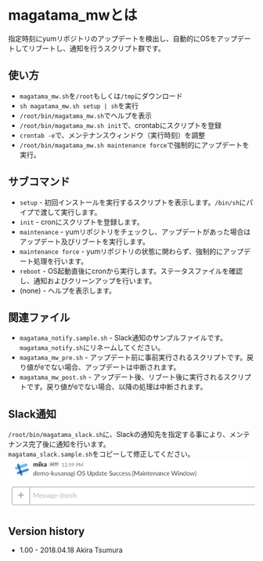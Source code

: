 # magatama_mwとは
指定時刻にyumリポジトリのアップデートを検出し、自動的にOSをアップデートしてリブートし、通知を行うスクリプト群です。

## 使い方
- `magatama_mw.sh`を`/root`もしくは`/tmp`にダウンロード
- `sh magatama_mw.sh setup | sh`を実行
- `/root/bin/magatama_mw.sh`でヘルプを表示
- `/root/bin/magatama_mw.sh init`で、crontabにスクリプトを登録
- `crontab -e`で、メンテナンスウィンドウ（実行時刻）を調整
- `/root/bin/magatama_mw.sh maintenance force`で強制的にアップデートを実行。

## サブコマンド
- `setup` - 初回インストールを実行するスクリプトを表示します。`/bin/sh`にパイプで渡して実行します。
- `init` - cronにスクリプトを登録します。
- `maintenance` - yumリポジトリをチェックし、アップデートがあった場合はアップデート及びリブートを実行します。
- `maintenance force` - yumリポジトリの状態に関わらず、強制的にアップデート処理を行います。
- `reboot` - OS起動直後にcronから実行します。ステータスファイルを確認し、通知およびクリーンアップを行います。
- (none) - ヘルプを表示します。

## 関連ファイル
 - `magatama_notify.sample.sh` - Slack通知のサンプルファイルです。`magatama_notify.sh`にリネームしてください。
 - `magatama_mw_pre.sh` - アップデート前に事前実行されるスクリプトです。戻り値が`0`でない場合、アップデートは中断されます。
 - `magatama_mw_post.sh` - アップデート後、リブート後に実行されるスクリプトです。戻り値が`0`でない場合、以降の処理は中断されます。 

## Slack通知
`/root/bin/magatama_slack.sh`に、Slackの通知先を指定する事により、メンテナンス完了後に通知を行います。  
`magatama_slack.sample.sh`をコピーして修正してください。  
![Slack Notify Sample](./img/img-slack-notify-sample.png)

## Version history
- 1.00 - 2018.04.18 Akira Tsumura

